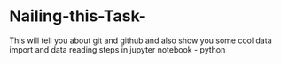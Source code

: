 # Nailing-this-Task-
This will tell you about git and github and also show you some cool data import and data reading steps in jupyter notebook - python
